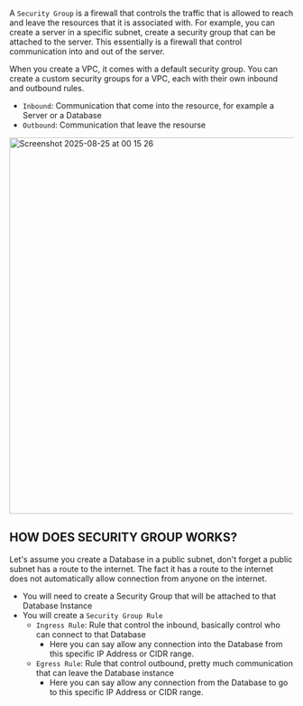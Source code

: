 

A `Security Group` is a firewall that controls the traffic that is allowed to reach and leave the resources that it is associated with. 
For example, you can create a server in a specific subnet, create a security group that can be attached to the server.
This essentially is a firewall that control communication into and out of the server.

When you create a VPC, it comes with a default security group. You can create a custom security groups for a VPC, 
each with their own inbound and outbound rules.
- `Inbound`: Communication that come into the resource, for example a Server or a Database
- `Outbound`: Communication that leave the resourse 

<img width="1161" height="666" alt="Screenshot 2025-08-25 at 00 15 26" src="https://github.com/user-attachments/assets/6ad024b2-4d87-4915-86fb-af15ced09c84" />

## HOW DOES SECURITY GROUP WORKS?
Let's assume you create a Database in a public subnet, don't forget a public subnet has a route to the internet. The fact it has a 
route to the internet does not automatically allow connection from anyone on the internet. 
- You will need to create a Security Group that will be attached to that Database Instance
- You will create a `Security Group Rule`
  - `Ingress Rule`: Rule that control the inbound, basically control who can connect to that Database
    - Here you can say allow any connection into the Database from this specific IP Address or CIDR range.
  - `Egress Rule`: Rule that control outbound, pretty much communication that can leave the Database instance
    - Here you can say allow any connection from the Database to go to this specific IP Address or CIDR range.

